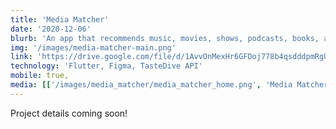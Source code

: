 ```yaml
---
title: 'Media Matcher'
date: '2020-12-06'
blurb: 'An app that recommends music, movies, shows, podcasts, books, authors, and/or games that a user might enjoy based on their own interests.'
img: '/images/media-matcher-main.png'
link: 'https://drive.google.com/file/d/1AvvOnMexHr6GFDoj778b4qsdddpmRgUQ/view?usp=sharing'
technology: 'Flutter, Figma, TasteDive API'
mobile: true, 
media: [['/images/media_matcher/media_matcher_home.png', 'Media Matcher home screen'], ['/images/media_matcher/media_matcher_search.png', 'Search for a piece of media screen'], ['/images/media_matcher/media_matcher_type.png', 'Dropdown to select the type of results you want (i.e. music, movie, show, podcast, etc.)'], ['/images/media_matcher/media_matcher_count.png', 'Dropdown to select the number of results you want'], ['/images/media_matcher/media_matcher_results.png', 'The Suggestions screen that lists all of the results'], ['/images/media_matcher/media_matcher_info.png', 'Displaying the information that appears when you select one of the suggestions']]
---
```


Project details coming soon!
